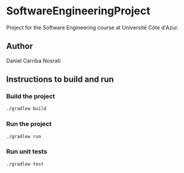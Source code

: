 # SoftwareEngineeringProject

Project for the Software Engineering course at Université Côte d'Azur.

## Author

Daniel Carriba Nosrati

## Instructions to build and run

### Build the project

```bash
./gradlew build
```

### Run the project

```bash
./gradlew run
```

### Run unit tests

```bash
./gradlew test
```
